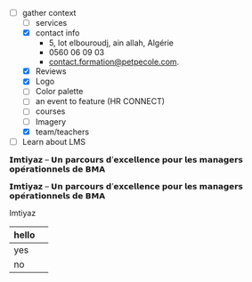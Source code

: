 - [ ] gather context
	- [ ] services
	- [x] contact info
		- 5, lot elbouroudj, ain allah, Algérie
		- 0560 06 09 03
		- contact.formation@petpecole.com.
	- [x] Reviews
	- [x] Logo
	- [ ] Color palette
	- [ ] an event to feature (HR CONNECT)
	- [ ] courses
	- [ ] Imagery
	- [x] team/teachers

- [ ] Learn about LMS 

𝗜𝗺𝘁𝗶𝘆𝗮𝘇 – 𝗨𝗻 𝗽𝗮𝗿𝗰𝗼𝘂𝗿𝘀 𝗱’𝗲𝘅𝗰𝗲𝗹𝗹𝗲𝗻𝗰𝗲 𝗽𝗼𝘂𝗿 𝗹𝗲𝘀 𝗺𝗮𝗻𝗮𝗴𝗲𝗿𝘀 𝗼𝗽𝗲́𝗿𝗮𝘁𝗶𝗼𝗻𝗻𝗲𝗹𝘀 𝗱𝗲 𝗕𝗠𝗔

𝗜𝗺𝘁𝗶𝘆𝗮𝘇 – 𝗨𝗻 𝗽𝗮𝗿𝗰𝗼𝘂𝗿𝘀 𝗱’𝗲𝘅𝗰𝗲𝗹𝗹𝗲𝗻𝗰𝗲 𝗽𝗼𝘂𝗿 𝗹𝗲𝘀 𝗺𝗮𝗻𝗮𝗴𝗲𝗿𝘀 𝗼𝗽𝗲́𝗿𝗮𝘁𝗶𝗼𝗻𝗻𝗲𝗹𝘀 𝗱𝗲 𝗕𝗠𝗔

Imtiyaz


| hello |     |
| ----- | --- |
| yes   |     |
| no    |     |
